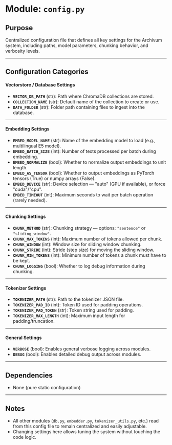 
# Module: `config.py`

## Purpose
Centralized configuration file that defines all key settings for the Archivum system, including paths, model parameters, chunking behavior, and verbosity levels.

---

## Configuration Categories

#### Vectorstore / Database Settings
- **`VECTOR_DB_PATH`** (str): Path where ChromaDB collections are stored.
- **`COLLECTION_NAME`** (str): Default name of the collection to create or use.
- **`DATA_FOLDER`** (str): Folder path containing files to ingest into the database.

---

#### Embedding Settings
- **`EMBED_MODEL_NAME`** (str): Name of the embedding model to load (e.g., multilingual E5 model).
- **`EMBED_BATCH_SIZE`** (int): Number of texts processed per batch during embedding.
- **`EMBED_NORMALIZE`** (bool): Whether to normalize output embeddings to unit length.
- **`EMBED_AS_TENSOR`** (bool): Whether to output embeddings as PyTorch tensors (True) or numpy arrays (False).
- **`EMBED_DEVICE`** (str): Device selection — "auto" (GPU if available), or force "cuda"/"cpu".
- **`EMBED_TIMEOUT`** (int): Maximum seconds to wait per batch operation (rarely needed).

---

#### Chunking Settings
- **`CHUNK_METHOD`** (str): Chunking strategy — options: `"sentence"` or `"sliding_window"`.
- **`CHUNK_MAX_TOKENS`** (int): Maximum number of tokens allowed per chunk.
- **`CHUNK_WINDOW`** (int): Window size for sliding window chunking.
- **`CHUNK_STRIDE`** (int): Stride (step size) for moving the sliding window.
- **`CHUNK_MIN_TOKENS`** (int): Minimum number of tokens a chunk must have to be kept.
- **`CHUNK_LOGGING`** (bool): Whether to log debug information during chunking.

---

#### Tokenizer Settings
- **`TOKENIZER_PATH`** (str): Path to the tokenizer JSON file.
- **`TOKENIZER_PAD_ID`** (int): Token ID used for padding operations.
- **`TOKENIZER_PAD_TOKEN`** (str): Token string used for padding.
- **`TOKENIZER_MAX_LENGTH`** (int): Maximum input length for padding/truncation.

---

#### General Settings
- **`VERBOSE`** (bool): Enables general verbose logging across modules.
- **`DEBUG`** (bool): Enables detailed debug output across modules.

---

## Dependencies
- None (pure static configuration)

---

## Notes
- All other modules (`db.py`, `embedder.py`, `tokenizer_utils.py`, etc.) read from this config file to remain centralized and easily adjustable.
- Changing settings here allows tuning the system without touching the code logic.
